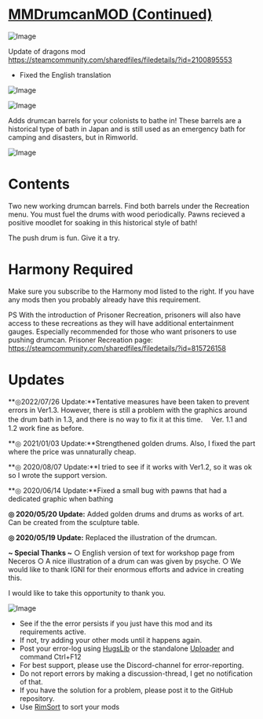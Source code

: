 # [MMDrumcanMOD (Continued)]()

![Image](https://i.imgur.com/buuPQel.png)

Update of dragons mod https://steamcommunity.com/sharedfiles/filedetails/?id=2100895553

- Fixed the English translation

![Image](https://i.imgur.com/pufA0kM.png)
	
![Image](https://i.imgur.com/Z4GOv8H.png)

Adds drumcan barrels for your colonists to bathe in! These barrels are a historical type of bath in Japan and is still used as an emergency bath for camping and disasters, but in Rimworld.

![Image](https://i.imgur.com/s3KRLlu.gif)

# Contents

Two new working drumcan barrels. Find both barrels under the Recreation menu. You must fuel the drums with wood periodically. Pawns recieved a positive moodlet for soaking in this historical style of bath!

The push drum is fun. Give it a try.

# Harmony Required

Make sure you subscribe to the Harmony mod listed to the right. If you have any mods then you probably already have this requirement.

PS
With the introduction of Prisoner Recreation, prisoners will also have access to these recreations as they will have additional entertainment gauges.
Especially recommended for those who want prisoners to use pushing drumcan.
Prisoner Recreation page: https://steamcommunity.com/sharedfiles/filedetails/?id=815726158

# Updates


**◎2022/07/26 Update:**Tentative measures have been taken to prevent errors in Ver1.3. However, there is still a problem with the graphics around the drum bath in 1.3, and there is no way to fix it at this time.
　Ver. 1.1 and 1.2 work fine as before.

**◎ 2021/01/03 Update:**Strengthened golden drums. Also, I fixed the part where the price was unnaturally cheap.

**◎ 2020/08/07 Update:**I tried to see if it works with Ver1.2, so it was ok so I wrote the support version.

**◎ 2020/06/14 Update:**Fixed a small bug with pawns that had a dedicated graphic when bathing

**◎ 2020/05/20 Update:** Added golden drums and drums as works of art. Can be created from the sculpture table.

**◎ 2020/05/19 Update:** Replaced the illustration of the drumcan.

**~ Special Thanks ~**
○ English version of text for workshop page from Neceros
○ A nice illustration of a drum can was given by psyche.
○ We would like to thank IGNI for their enormous efforts and advice in creating this.

I would like to take this opportunity to thank you.

![Image](https://i.imgur.com/PwoNOj4.png)



-  See if the the error persists if you just have this mod and its requirements active.
-  If not, try adding your other mods until it happens again.
-  Post your error-log using [HugsLib](https://steamcommunity.com/workshop/filedetails/?id=818773962) or the standalone [Uploader](https://steamcommunity.com/sharedfiles/filedetails/?id=2873415404) and command Ctrl+F12
-  For best support, please use the Discord-channel for error-reporting.
-  Do not report errors by making a discussion-thread, I get no notification of that.
-  If you have the solution for a problem, please post it to the GitHub repository.
-  Use [RimSort](https://github.com/RimSort/RimSort/releases/latest) to sort your mods


